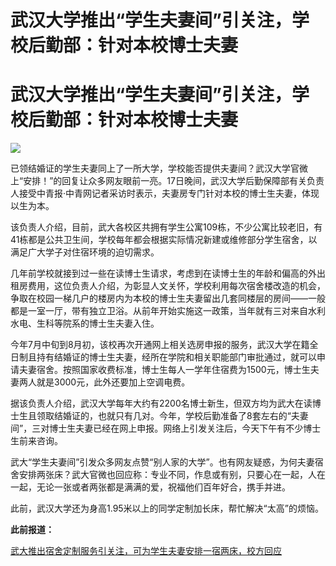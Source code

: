 # 武汉大学推出“学生夫妻间”引关注，学校后勤部：针对本校博士夫妻

# 武汉大学推出“学生夫妻间”引关注，学校后勤部：针对本校博士夫妻

![](https://inews.gtimg.com/om_bt/OS_KWx1YR0V4jvQjLDgyfjgPsEnwwkkK8WHxD55c1o1vkAA/1000)

已领结婚证的学生夫妻同上了一所大学，学校能否提供夫妻间？武汉大学官微上“安排！”的回复让众多网友眼前一亮。17日晚间，武汉大学后勤保障部有关负责人接受中青报·中青网记者采访时表示，夫妻房专门针对本校的博士生夫妻，体现以生为本。

该负责人介绍，目前，武大各校区共拥有学生公寓109栋，不少公寓比较老旧，有41栋都是公共卫生间，学校每年都会根据实际情况新建或维修部分学生宿舍，以满足广大学子对住宿环境的迫切需求。

几年前学校就接到过一些在读博士生请求，考虑到在读博士生的年龄和偏高的外出租房费用，这位负责人介绍，为彰显人文关怀，学校利用每次宿舍楼改造的机会，争取在校园一梯几户的楼房内为本校的博士生夫妻留出几套同楼层的房间——一般都是一室一厅，带有独立卫浴。从前年开始实施这一政策，当年就有三对来自水利水电、生科等院系的博士生夫妻入住。

今年7月中旬到8月初，该校再次开通网上相关选房申报的服务，武汉大学在籍全日制且持有结婚证的博士生夫妻，经所在学院和相关职能部门审批通过，就可以申请夫妻宿舍。按照国家收费标准，博士生每人一学年住宿费为1500元，博士生夫妻两人就是3000元，此外还要加上空调电费。

据该负责人介绍，武汉大学每年大约有2200名博士新生，但双方均为武大在读博士生且领取结婚证的，也就只有几对。今年，学校后勤准备了8套左右的“夫妻间”，三对博士生夫妻已经在网上申报。网络上引发关注后，今天下午有不少博士生前来咨询。

武大“学生夫妻间”引发众多网友点赞“别人家的大学”。也有网友疑惑，为何夫妻宿舍安排两张床？武大官微也回应称：专业不同，作息或有别，只要心在一起，人在一起，无论一张或者两张都是满满的爱，祝福他们百年好合，携手并进。

此前，武汉大学还为身高1.95米以上的同学定制加长床，帮忙解决“太高”的烦恼。

**此前报道：**

[武大推出宿舍定制服务引关注，可为学生夫妻安排一宿两床，校方回应 ](https://new.qq.com/rain/a/20230817A09PEK00)

